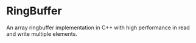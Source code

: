 # RingBuffer
An array ringbuffer implementation in C++ with high performance in read and write multiple elements. 
